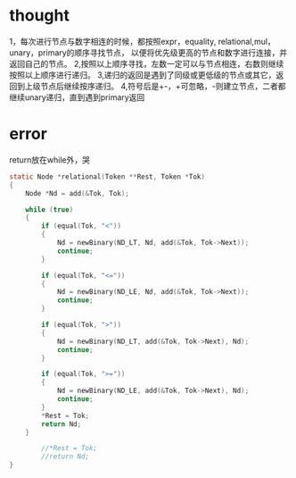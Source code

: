 # thought
1，每次进行节点与数字相连的时候，都按照expr，equality, relational,mul，unary，primary的顺序寻找节点，
以便将优先级更高的节点和数字进行连接，并返回自己的节点。
2,按照以上顺序寻找，左数一定可以与节点相连，右数则继续按照以上顺序进行递归。
3,递归的返回是遇到了同级或更低级的节点或其它，返回到上级节点后继续按序递归。
4,符号后是+-，+可忽略，-则建立节点，二者都继续unary递归，直到遇到primary返回

# error
return放在while外，哭
```c
static Node *relational(Token **Rest, Token *Tok)
{
    Node *Nd = add(&Tok, Tok);

    while (true)
    {
        if (equal(Tok, "<"))
        {
            Nd = newBinary(ND_LT, Nd, add(&Tok, Tok->Next));
            continue;
        }

        if (equal(Tok, "<="))
        {
            Nd = newBinary(ND_LE, Nd, add(&Tok, Tok->Next));
            continue;
        }

        if (equal(Tok, ">"))
        {
            Nd = newBinary(ND_LT, add(&Tok, Tok->Next), Nd);
            continue;
        }

        if (equal(Tok, ">="))
        {
            Nd = newBinary(ND_LE, add(&Tok, Tok->Next), Nd);
            continue;
        }
        *Rest = Tok;
        return Nd;
    }

        //*Rest = Tok;
        //return Nd;
}
